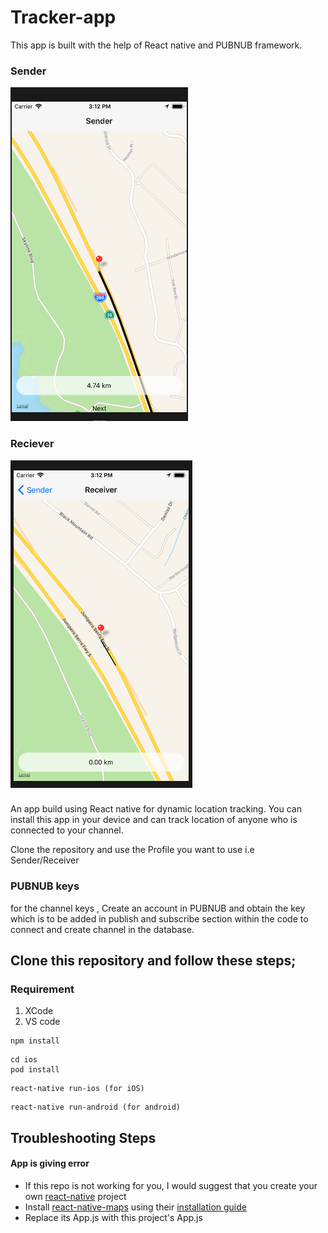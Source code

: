 # Tracker-app
This app is built with the help of React native and PUBNUB framework.
### Sender
![alt tag](./assets/sender.png)
### Reciever 
![alt tag](./assets/receiver.png)


###
An app build using React native for dynamic location tracking. You can install this app in your device and can track location of anyone who is connected to your channel.

Clone the repository and use the Profile you want to use i.e Sender/Receiver

### PUBNUB keys

for the channel keys , Create an account in PUBNUB and obtain the key which is to be added in publish and subscribe section within the code to connect and create channel in the database.

## Clone this repository and follow these steps;

### Requirement 
1. XCode 
2. VS code

```
npm install
```
 ```
 cd ios
 pod install 
 ```
```
react-native run-ios (for iOS)
```

```
react-native run-android (for android)
```

## Troubleshooting Steps
#### App is giving error
* If this repo is not working for you, I would suggest that you create your own [react-native](https://facebook.github.io/react-native/docs/getting-started.html) project
* Install [react-native-maps](https://github.com/react-community/react-native-maps/) using their [installation guide](https://github.com/react-community/react-native-maps/blob/master/docs/installation.md)
* Replace its App.js with this project's App.js
